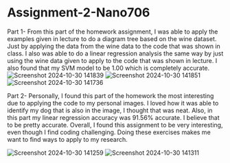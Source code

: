 # Assignment-2-Nano706  
Part 1- From this part of the homework assignment, I was able to apply the examples given in lecture to do a diagram tree based on the wine dataset. Just by applying the data from the wine data to the code that was shown in class. I also was able to do a linear regression analysis the same way by just using the wine data given to apply to the code that was shown in lecture. I also found that my SVM model to be 1.00 which is completely accurate. 
![Screenshot 2024-10-30 141839](https://github.com/user-attachments/assets/7c84e82c-75ba-4509-9971-c70b33e2ee28)
![Screenshot 2024-10-30 141851](https://github.com/user-attachments/assets/75ef1fc5-d221-4877-88e4-6eb5841273bd)
![Screenshot 2024-10-30 141736](https://github.com/user-attachments/assets/68b203e7-4698-4c41-acd4-06789769bb32)


Part 2- Personally, I found this part of the homework the most interesting due to applying the code to my personal images. I loved how it was able to identify my dog that is also in the image, I thought that was neat. Also, in this part my linear regression accuracy was 91.56% accurate. I believe that to be pretty accurate. Overall, I found this assignment to be very interesting, even though I find coding challenging. Doing these exercises makes me want to find ways to apply to my research. 

![Screenshot 2024-10-30 141259](https://github.com/user-attachments/assets/2182cb98-71f1-4369-a7f1-bb4472af1dad)
![Screenshot 2024-10-30 141311](https://github.com/user-attachments/assets/a9b7fccb-d36f-46c5-be3c-8917fcf01091)
